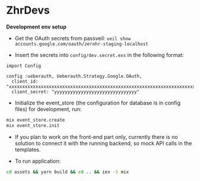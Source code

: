 # ZhrDevs

**Development env setup**

- Get the OAuth secrets from passveil: `veil show accounts.google.com/oauth/zerohr-staging-localhost`

- Insert the secrets into `config/dev.secret.exs` in the following format:

```
import Config

config :ueberauth, Ueberauth.Strategy.Google.OAuth,
  client_id: "xxxxxxxxxxxxxxxxxxxxxxxxxxxxxxxxxxxxxxxxxxxxxxxxxxxxxxxxxxxxxxxxxxxxxxx",
  client_secret: "yyyyyyyyyyyyyyyyyyyyyyyyyyyyyyy"
```

- Initialize the event_store (the configuration for database is in config files) for development, run:
```bash
mix event_store.create
mix event_store.init
```

- If you plan to work on the front-end part only, currently there is no solution to connect it with the running backend, so mock API calls in the templates.

- To run application:
```bash
cd assets && yarn build && cd .. && iex -S mix
```

